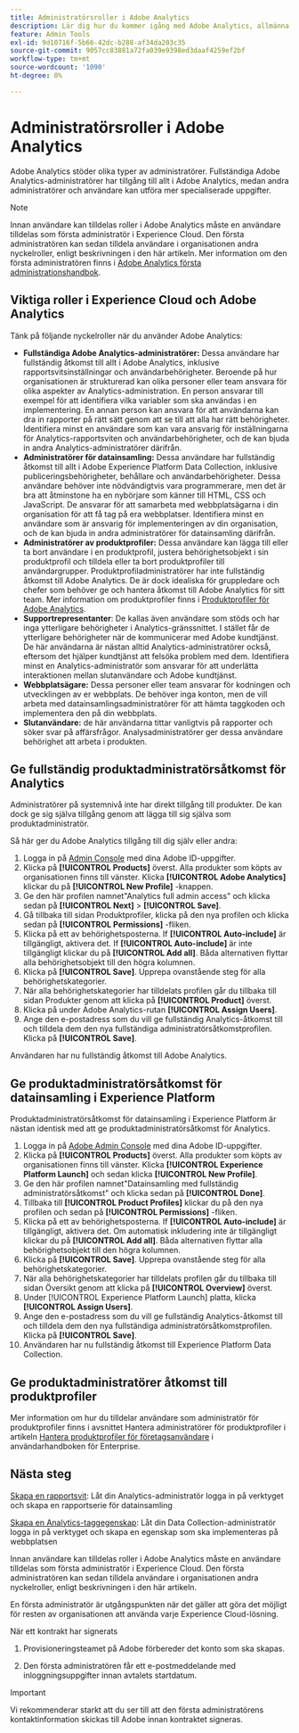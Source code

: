 ```yaml
---
title: Administratörsroller i Adobe Analytics
description: Lär dig hur du kommer igång med Adobe Analytics, allmänna rolltyper och loggar in i användargränssnittet.
feature: Admin Tools
exl-id: 9d10716f-5b66-42dc-b288-af34da203c35
source-git-commit: 9057cc83881a72fa039e9398ed3daaf4259ef2bf
workflow-type: tm+mt
source-wordcount: '1090'
ht-degree: 0%

---
```


# Administratörsroller i Adobe Analytics

Adobe Analytics stöder olika typer av administratörer. Fullständiga Adobe Analytics-administratörer har tillgång till allt i Adobe Analytics, medan andra administratörer och användare kan utföra mer specialiserade uppgifter.

>[!NOTE]
>
>Innan användare kan tilldelas roller i Adobe Analytics måste en användare tilldelas som första administratör i Experience Cloud. Den första administratören kan sedan tilldela användare i organisationen andra nyckelroller, enligt beskrivningen i den här artikeln. Mer information om den första administratören finns i [Adobe Analytics första administrationshandbok](/help/admin/admin-console/first-admin-guide.md).


## Viktiga roller i Experience Cloud och Adobe Analytics

Tänk på följande nyckelroller när du använder Adobe Analytics:

* **Fullständiga Adobe Analytics-administratörer:** Dessa användare har fullständig åtkomst till allt i Adobe Analytics, inklusive rapportsvitsinställningar och användarbehörigheter. Beroende på hur organisationen är strukturerad kan olika personer eller team ansvara för olika aspekter av Analytics-administration. En person ansvarar till exempel för att identifiera vilka variabler som ska användas i en implementering. En annan person kan ansvara för att användarna kan dra in rapporter på rätt sätt genom att se till att alla har rätt behörigheter. Identifiera minst en användare som kan vara ansvarig för inställningarna för Analytics-rapportsviten och användarbehörigheter, och de kan bjuda in andra Analytics-administratörer därifrån.
* **Administratörer för datainsamling:** Dessa användare har fullständig åtkomst till allt i Adobe Experience Platform Data Collection, inklusive publiceringsbehörigheter, behållare och användarbehörigheter. Dessa användare behöver inte nödvändigtvis vara programmerare, men det är bra att åtminstone ha en nybörjare som känner till HTML, CSS och JavaScript. De ansvarar för att samarbeta med webbplatsägarna i din organisation för att få tag på era webbplatser. Identifiera minst en användare som är ansvarig för implementeringen av din organisation, och de kan bjuda in andra administratörer för datainsamling därifrån.
* **Administratörer av produktprofiler:** Dessa användare kan lägga till eller ta bort användare i en produktprofil, justera behörighetsobjekt i sin produktprofil och tilldela eller ta bort produktprofiler till användargrupper. Produktprofiladministratörer har inte fullständig åtkomst till Adobe Analytics. De är dock idealiska för gruppledare och chefer som behöver ge och hantera åtkomst till Adobe Analytics för sitt team. Mer information om produktprofiler finns i [Produktprofiler för Adobe Analytics](/help/admin/admin-console/permissions/product-profile.md).
* **Supportrepresentanter**: De kallas även användare som stöds och har inga ytterligare behörigheter i Analytics-gränssnittet. I stället får de ytterligare behörigheter när de kommunicerar med Adobe kundtjänst. De här användarna är nästan alltid Analytics-administratörer också, eftersom det hjälper kundtjänst att felsöka problem med dem. Identifiera minst en Analytics-administratör som ansvarar för att underlätta interaktionen mellan slutanvändare och Adobe kundtjänst.
* **Webbplatsägare:** Dessa personer eller team ansvarar för kodningen och utvecklingen av er webbplats. De behöver inga konton, men de vill arbeta med datainsamlingsadministratörer för att hämta taggkoden och implementera den på din webbplats.
* **Slutanvändare:** de här användarna tittar vanligtvis på rapporter och söker svar på affärsfrågor. Analysadministratörer ger dessa användare behörighet att arbeta i produkten.

## Ge fullständig produktadministratörsåtkomst för Analytics

Administratörer på systemnivå inte har direkt tillgång till produkter. De kan dock ge sig själva tillgång genom att lägga till sig själva som produktadministratör.

Så här ger du Adobe Analytics tillgång till dig själv eller andra:

1. Logga in på [Admin Console](https://adminconsole.adobe.com/) med dina Adobe ID-uppgifter.
1. Klicka på **[!UICONTROL Products]** överst. Alla produkter som köpts av organisationen finns till vänster. Klicka **[!UICONTROL Adobe Analytics]** klickar du på **[!UICONTROL New Profile]** -knappen.
1. Ge den här profilen namnet&quot;Analytics full admin access&quot; och klicka sedan på **[!UICONTROL Next]** > **[!UICONTROL Save]**.
1. Gå tillbaka till sidan Produktprofiler, klicka på den nya profilen och klicka sedan på **[!UICONTROL Permissions]** -fliken.
1. Klicka på ett av behörighetsposterna. If **[!UICONTROL Auto-include]** är tillgängligt, aktivera det. If **[!UICONTROL Auto-include]** är inte tillgängligt klickar du på **[!UICONTROL Add all]**. Båda alternativen flyttar alla behörighetsobjekt till den högra kolumnen.
1. Klicka på **[!UICONTROL Save]**.
Upprepa ovanstående steg för alla behörighetskategorier.
1. När alla behörighetskategorier har tilldelats profilen går du tillbaka till sidan Produkter genom att klicka på **[!UICONTROL Product]** överst.
1. Klicka på under Adobe Analytics-rutan **[!UICONTROL Assign Users]**.
1. Ange den e-postadress som du vill ge fullständig Analytics-åtkomst till och tilldela dem den nya fullständiga administratörsåtkomstprofilen. Klicka på **[!UICONTROL Save]**.

Användaren har nu fullständig åtkomst till Adobe Analytics.

## Ge produktadministratörsåtkomst för datainsamling i Experience Platform

Produktadministratörsåtkomst för datainsamling i Experience Platform är nästan identisk med att ge produktadministratörsåtkomst för Analytics.

1. Logga in på [Adobe Admin Console](https://adminconsole.adobe.com) med dina Adobe ID-uppgifter.
1. Klicka på **[!UICONTROL Products]** överst. Alla produkter som köpts av organisationen finns till vänster. Klicka **[!UICONTROL Experience Platform Launch]** och sedan klicka **[!UICONTROL New Profile]**.
1. Ge den här profilen namnet&quot;Datainsamling med fullständig administratörsåtkomst&quot; och klicka sedan på **[!UICONTROL Done]**.
1. Tillbaka till **[!UICONTROL Product Profiles]** klickar du på den nya profilen och sedan på **[!UICONTROL Permissions]** -fliken.
1. Klicka på ett av behörighetsposterna. If **[!UICONTROL Auto-include]** är tillgängligt, aktivera det. Om automatisk inkludering inte är tillgängligt klickar du på **[!UICONTROL Add all]**. Båda alternativen flyttar alla behörighetsobjekt till den högra kolumnen.
1. Klicka på **[!UICONTROL Save]**. Upprepa ovanstående steg för alla behörighetskategorier.
1. När alla behörighetskategorier har tilldelats profilen går du tillbaka till sidan Översikt genom att klicka på **[!UICONTROL Overview]** överst.
1. Under [!UICONTROL Experience Platform Launch] platta, klicka **[!UICONTROL Assign Users]**.
1. Ange den e-postadress som du vill ge fullständig Analytics-åtkomst till och tilldela dem den nya fullständiga administratörsåtkomstprofilen. Klicka på **[!UICONTROL Save]**.
1. Användaren har nu fullständig åtkomst till Experience Platform Data Collection.

## Ge produktadministratörer åtkomst till produktprofiler

Mer information om hur du tilldelar användare som administratör för produktprofiler finns i avsnittet Hantera administratörer för produktprofiler i artikeln [Hantera produktprofiler för företagsanvändare](https://helpx.adobe.com/enterprise/using/manage-product-profiles.html) i användarhandboken för Enterprise.

## Nästa steg

[Skapa en rapportsvit](/help/admin/admin/c-manage-report-suites/c-new-report-suite/t-create-a-report-suite.md): Låt din Analytics-administratör logga in på verktyget och skapa en rapportserie för datainsamling

[Skapa en Analytics-taggegenskap](/help/implement/launch/create-analytics-property.md): Låt din Data Collection-administratör logga in på verktyget och skapa en egenskap som ska implementeras på webbplatsen

Innan användare kan tilldelas roller i Adobe Analytics måste en användare tilldelas som första administratör i Experience Cloud. Den första administratören kan sedan tilldela användare i organisationen andra nyckelroller, enligt beskrivningen i den här artikeln.

En första administratör är utgångspunkten när det gäller att göra det möjligt för resten av organisationen att använda varje Experience Cloud-lösning.

När ett kontrakt har signerats

1. Provisioneringsteamet på Adobe förbereder det konto som ska skapas.

1. Den första administratören får ett e-postmeddelande med inloggningsuppgifter innan avtalets startdatum.

>[!IMPORTANT]
>
>   Vi rekommenderar starkt att du ser till att den första administratörens kontaktinformation skickas till Adobe innan kontraktet signeras.
